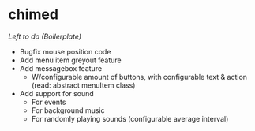 chimed
======

_Left to do (Boilerplate)_
- Bugfix mouse position code
- Add menu item greyout feature
- Add messagebox feature
  - W/configurable amount of buttons, with configurable text & action (read: abstract menuItem class)
- Add support for sound
  - For events
  - For background music
  - For randomly playing sounds (configurable average interval)
